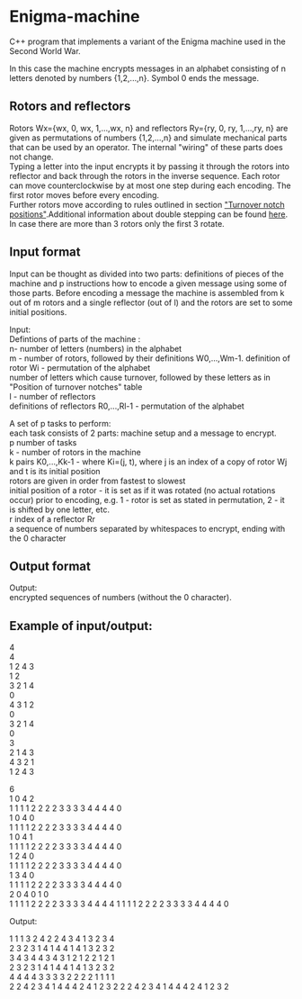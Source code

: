# Enigma-machine
C++ program that implements a variant of the Enigma machine used in the Second World War.

In this case the machine encrypts messages in an alphabet consisting of n letters denoted by numbers {1,2,...,n}. 
Symbol 0 ends the message.

## Rotors and reflectors 
Rotors Wx={wx, 0, wx, 1,...,wx, n} and reflectors Ry={ry, 0, ry, 1,...,ry, n} are given as permutations of numbers {1,2,...,n} and simulate mechanical parts that can be used by an operator. The internal "wiring" of these parts does not change.  
Typing a letter into the input encrypts it by passing it through the rotors into reflector and back through the rotors in the inverse sequence. 
Each rotor can move counterclockwise by at most one step during each encoding. The first rotor moves before every encoding.  
Further rotors move according to rules outlined in section ["Turnover notch positions"](https://en.wikipedia.org/wiki/Enigma_machine#Turnover).Additional information about double stepping can be found [here](http://www.intelligenia.org/downloads/rotors1.pdf).  
In case there are more than 3 rotors only the first 3 rotate.  

## Input format

Input can be thought as divided into two parts: definitions of pieces of the machine and p instructions how to encode a given message using some of those parts. Before encoding a message the machine is assembled from k out of m rotors and a single reflector (out of l) and the rotors are set to some initial positions.  

Input:  
Defintions of parts of the machine :  
n- number of letters (numbers) in the alphabet  
m - number of rotors, followed by their definitions W0,...,Wm-1. 
definition of rotor Wi - permutation of the alphabet  
number of letters which cause turnover, followed by these letters as in "Position of turnover notches" table  
l - number of reflectors  
definitions of reflectors R0,...,Rl-1 - permutation of the alphabet  

A set of p tasks to perform:  
each task consists of 2 parts: machine setup and a message to encrypt.  
p number of tasks  
k - number of rotors in the machine  
k pairs K0,...,Kk-1 - where Ki=(j, t), where j is an index of a copy of rotor Wj and t is its initial position  
rotors are given in order from fastest to slowest  
initial position of a rotor - it is set as if it was rotated (no actual rotations occur) prior to encoding, e.g. 1 - rotor is set as stated in permutation, 2 - it is shifted by one letter, etc.  
r index of a reflector Rr  
a sequence of numbers separated by whitespaces to encrypt, ending with the 0 character  

## Output format
Output:  
encrypted sequences of numbers (without the 0 character). 


## Example of input/output:

4   
4  
1 2 4 3  
1 2    
3 2 1 4   
0  
4 3 1 2  
0  
3 2 1 4  
0  
3  
2 1 4 3  
4 3 2 1  
1 2 4 3  

6  
1 0 4 2  
1 1 1 1 2 2 2 2 3 3 3 3 4 4 4 4 0  
1 0 4 0  
1 1 1 1 2 2 2 2 3 3 3 3 4 4 4 4 0  
1 0 4 1  
1 1 1 1 2 2 2 2 3 3 3 3 4 4 4 4 0  
1 2 4 0  
1 1 1 1 2 2 2 2 3 3 3 3 4 4 4 4 0  
1 3 4 0  
1 1 1 1 2 2 2 2 3 3 3 3 4 4 4 4 0  
2 0 4 0 1 0  
1 1 1 1 2 2 2 2 3 3 3 3 4 4 4 4 1 1 1 1 2 2 2 2 3 3 3 3 4 4 4 4 0  


Output:  
 
1 1 1 3 2 4 2 2 4 3 4 1 3 2 3 4  
2 3 2 3 1 4 1 4 4 1 4 1 3 2 3 2  
3 4 3 4 4 3 4 3 1 2 1 2 2 1 2 1  
2 3 2 3 1 4 1 4 4 1 4 1 3 2 3 2  
4 4 4 4 3 3 3 3 2 2 2 2 1 1 1 1  
2 2 4 2 3 4 1 4 4 4 2 4 1 2 3 2 2 2 4 2 3 4 1 4 4 4 2 4 1 2 3 2   

